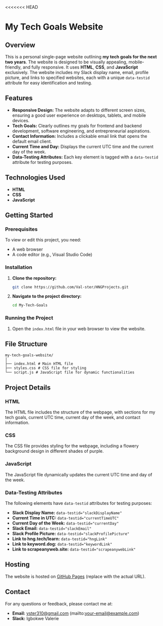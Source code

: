 <<<<<<< HEAD
# My Tech Goals Website

## Overview

This is a personal single-page website outlining **my tech goals for the next two years**. The website is designed to be visually appealing, mobile-friendly, and fully responsive. It uses **HTML**, **CSS**, and **JavaScript** exclusively. The website includes my Slack display name, email, profile picture, and links to specified websites, each with a unique `data-testid` attribute for easy identification and testing.

## Features

- **Responsive Design:** The website adapts to different screen sizes, ensuring a good user experience on desktops, tablets, and mobile devices.
- **Tech Goals:** Clearly outlines my goals for frontend and backend development, software engineering, and entrepreneurial aspirations.
- **Contact Information:** Includes a clickable email link that opens the default email client.
- **Current Time and Day:** Displays the current UTC time and the current day of the week.
- **Data-Testing Attributes:** Each key element is tagged with a `data-testid` attribute for testing purposes.

## Technologies Used

- **HTML**
- **CSS**
- **JavaScript**

## Getting Started

### Prerequisites

To view or edit this project, you need:
- A web browser
- A code editor (e.g., Visual Studio Code)

### Installation

1. **Clone the repository:**
    ```sh
    git clone https://github.com/Val-ster/HNGProjects.git
    ```
2. **Navigate to the project directory:**
    ```sh
    cd My-Tech-Goals
    ```

### Running the Project

1. Open the `index.html` file in your web browser to view the website.

## File Structure
```
my-tech-goals-website/
│
├── index.html # Main HTML file
├── styles.css # CSS file for styling
└── script.js # JavaScript file for dynamic functionalities
```

## Project Details

### HTML

The HTML file includes the structure of the webpage, with sections for my tech goals, current UTC time, current day of the week, and contact information.

### CSS

The CSS file provides styling for the webpage, including a flowery background design in different shades of purple.

### JavaScript

The JavaScript file dynamically updates the current UTC time and day of the week.

### Data-Testing Attributes

The following elements have `data-testid` attributes for testing purposes:
- **Slack Display Name:** `data-testid="slackDisplayName"`
- **Current Time in UTC:** `data-testid="currentTimeUTC"`
- **Current Day of the Week:** `data-testid="currentDay"`
- **Slack Email:** `data-testid="slackEmail"`
- **Slack Profile Picture:** `data-testid="slackProfilePicture"`
- **Link to hng.tech/learn:** `data-testid="hngLink"`
- **Link to keyword.dog:** `data-testid="keywordLink"`
- **Link to scrapeanyweb.site:** `data-testid="scrapeanywebLink"`

## Hosting

The website is hosted on [GitHub Pages](https://your-username.github.io/my-tech-goals-website) (replace with the actual URL).

## Contact

For any questions or feedback, please contact me at:
- **Email:** vster310@gmail.com (mailto:your-email@example.com)
- **Slack:** Igbokwe Valerie 
